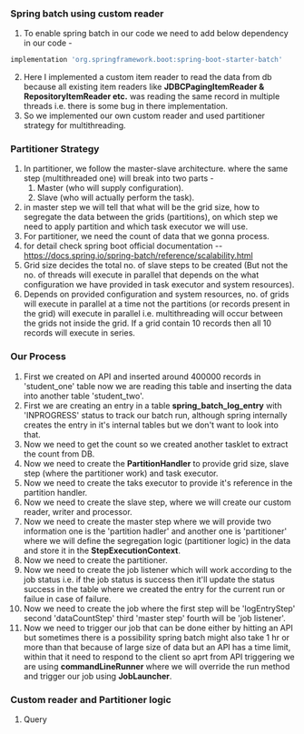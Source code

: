 ### Spring batch using custom reader
1. To enable spring batch in our code we need to add below dependency in our code -
```groovy
implementation 'org.springframework.boot:spring-boot-starter-batch'
```
2. Here I implemented a custom item reader to read the data from db because all existing item readers like **JDBCPagingItemReader & RepositoryItemReader etc.** was reading the same record in multiple threads i.e. there is some bug in there implementation.
3. So we implemented our own custom reader and used partitioner strategy for multithreading.

### Partitioner Strategy
1. In partitioner, we follow the master-slave architecture. where the same step (multithreaded one) will break into two parts -
   1. Master (who will supply configuration).
   2. Slave (who will actually perform the task).
2. in master step we will tell that what will be the grid size, how to segregate the data between the grids (partitions), on which step we need to apply partition and which task executor we will use.
3. For partitioner, we need the count of data that we gonna process.
4. for detail check spring boot official documentation -- https://docs.spring.io/spring-batch/reference/scalability.html
5. Grid size decides the total no. of slave steps to be created (But not the no. of threads will execute in parallel that depends on the what configuration we have provided in task executor and system resources).
6. Depends on provided configuration and system resources, no. of grids will execute in parallel at a time not the partitions (or records present in the grid) will execute in parallel i.e. multithreading will occur between the grids not inside the grid. If a grid contain 10 records then all 10 records will execute in series.

### Our Process
1. First we created on API and inserted around 400000 records in 'student_one' table now we are reading this table and inserting the data into another table 'student_two'.
2. First we are creating an entry in a table **spring_batch_log_entry** with 'INPROGRESS' status to track our batch run, although spring internally creates the entry in it's internal tables but we don't want to look into that.
3. Now we need to get the count so we created another tasklet to extract the count from DB.
4. Now we need to create the **PartitionHandler** to provide grid size, slave step (where the partitioner work) and task executor.
5. Now we need to create the taks executor to provide it's reference in the partition handler.
6. Now we need to create the slave step, where we will create our custom reader, writer and processor.
7. Now we need to create the master step where we will provide two information one is the 'partition hadler' and another one is 'partitioner' where we will define the segregation logic (partitioner logic) in the data and store it in the **StepExecutionContext**.
8. Now we need to create the partitioner.
9. Now we need to create the job listener which will work according to the job status i.e. if the job status is success then it'll update the status success in the table where we created the entry for the current run or failue in case of failure.
10. Now we need to create the job where the first step will be 'logEntryStep' second 'dataCountStep' third 'master step' fourth will be 'job listener'.
11. Now we need to trigger our job that can be done either by hitting an API but sometimes there is a possibility spring batch might also take 1 hr or more than that because of large size of data but an API has a time limit, within that it need to respond to the client so aprt from API triggering we are using **commandLineRunner** where we will override the run method and trigger our job using **JobLauncher**.

### Custom reader and Partitioner logic
1. Query
